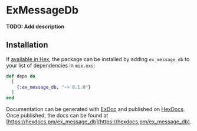 # ExMessageDb

**TODO: Add description**

## Installation

If [available in Hex](https://hex.pm/docs/publish), the package can be installed
by adding `ex_message_db` to your list of dependencies in `mix.exs`:

```elixir
def deps do
  [
    {:ex_message_db, "~> 0.1.0"}
  ]
end
```

Documentation can be generated with [ExDoc](https://github.com/elixir-lang/ex_doc)
and published on [HexDocs](https://hexdocs.pm). Once published, the docs can
be found at [https://hexdocs.pm/ex_message_db](https://hexdocs.pm/ex_message_db).

